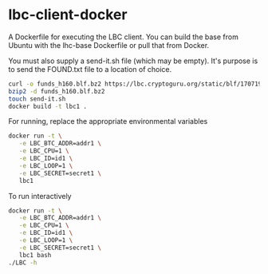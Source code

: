 # lbc-client-docker
A Dockerfile for executing the LBC client.
You can build the base from Ubuntu with the lhc-base Dockerfile or pull that from Docker.

You must also supply a send-it.sh file (which may be empty). It's purpose is to send the FOUND.txt file to a location of choice.

```bash
curl -o funds_h160.blf.bz2 https://lbc.cryptoguru.org/static/blf/170719-d6e6afe549f661770b8fb1e61a98fe06.blf.bz2
bzip2 -d funds_h160.blf.bz2
touch send-it.sh
docker build -t lbc1 .
```

For running, replace the appropriate environmental variables
```bash
docker run -t \
   -e LBC_BTC_ADDR=addr1 \
   -e LBC_CPU=1 \
   -e LBC_ID=id1 \
   -e LBC_LOOP=1 \
   -e LBC_SECRET=secret1 \
   lbc1
```

To run interactively 
```bash
docker run -t \
   -e LBC_BTC_ADDR=addr1 \
   -e LBC_CPU=1 \
   -e LBC_ID=id1 \
   -e LBC_LOOP=1 \
   -e LBC_SECRET=secret1 \
   lbc1 bash
./LBC -h
```
